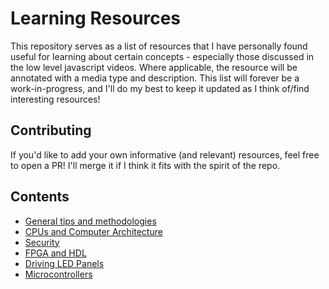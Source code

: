 # Learning Resources

This repository serves as a list of resources that I have personally found useful for learning about certain concepts - especially those discussed in the low level javascript videos. Where applicable, the resource will be annotated with a media type and description. This list will forever be a work-in-progress, and I'll do my best to keep it updated as I think of/find interesting resources!

## Contributing

If you'd like to add your own informative (and relevant) resources, feel free to open a PR! I'll merge it if I think it fits with the spirit of the repo.

## Contents

- [General tips and methodologies](./general.md)
- [CPUs and Computer Architecture](./computer-arch/index.md)
- [Security](./security.md)
- [FPGA and HDL](./fpga-hdl.md)
- [Driving LED Panels](./led-panels.md)
- [Microcontrollers](./microcontrollers.md)
